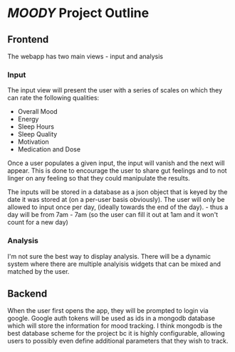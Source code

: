 # _MOODY_ Project Outline

## Frontend

The webapp has two main views - input and analysis

### Input

The input view will present the user with a series of scales on which they can rate the following qualities:

- Overall Mood
- Energy
- Sleep Hours
- Sleep Quality
- Motivation
- Medication and Dose

Once a user populates a given input, the input will vanish and the next will appear. This is done to encourage the user to share gut feelings and to not linger on any feeling so that they could manipulate the results.

The inputs will be stored in a database as a json object that is keyed by the date it was stored at (on a per-user basis obviously). The user will only be allowed to input once per day, (ideally towards the end of the day). - thus a day will be from 7am - 7am (so the user can fill it out at 1am and it won't count for a new day)

### Analysis

I'm not sure the best way to display analysis. There will be a dynamic system where there are multiple analyisis widgets that can be mixed and matched by the user.

## Backend

When the user first opens the app, they will be prompted to login via google. Google auth tokens will be used as ids in a mongodb database which will store the information for mood tracking. I think mongodb is the best database scheme for the project bc it is highly configurable, allowing users to possibly even define additional parameters that they wish to track.
